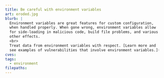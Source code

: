 ```yaml
---
title: Be careful with environment variables
art: eroded.jpg
blurb: |
  Environment variables are great features for custom configuration,
  when handled properly. When gone wrong, environment variables allow
  for side-loading in malicious code, build file problems, and various
  other effects.
  <br>
  Treat data from environment variables with respect. [Learn more and
  see examples of vulnerabilities that involve environment variables.](/tags/environment)
cves:
tags:
  - environment
filepaths:
---
```


